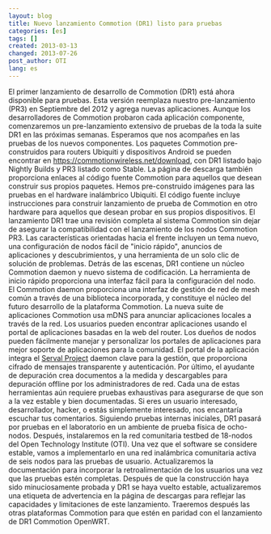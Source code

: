 ```yaml
---
layout: blog
title: Nuevo lanzamiento Commotion (DR1) listo para pruebas
categories: [es]
tags: []
created: 2013-03-13
changed: 2013-07-26
post_author: OTI
lang: es
---
```

 El primer lanzamiento de desarrollo de Commotion (DR1) está ahora disponible para pruebas. Esta versión reemplaza nuestro pre-lanzamiento (PR3) en Septiembre del 2012 y agrega nuevas aplicaciones. Aunque los desarrolladores de Commotion probaron cada aplicación componente, comenzaremos un pre-lanzamiento extensivo de pruebas de la toda la suite DR1 en las próximas semanas. Esperamos que nos acompañes en las pruebas de los nuevos componentes. Los paquetes Commotion pre-construidos para routers Ubiquiti y dispositivos Android se pueden encontrar en <a href="https://commotionwireless.net/download">https://commotionwireless.net/download</a>, con DR1 listado bajo Nightly Builds y PR3 listado como Stable. La página de descarga también proporciona enlaces al código fuente Commotion para aquellos que desean construir sus propios paquetes. Hemos pre-construido imágenes para las pruebas en el hardware inalámbrico Ubiquiti. El código fuente incluye instrucciones para construir lanzamiento de prueba de Commotion en otro hardware para aquellos que desean probar en sus propios dispositivos.
El lanzamiento DR1 trae una revisión completa al sistema Commotion sin dejar de asegurar la compatibilidad con el lanzamiento de los nodos Commotion PR3. Las características orientadas hacia el frente incluyen un tema nuevo, una configuración de nodos fácil de "inicio rápido", anuncios de aplicaciones y descubrimientos, y una herramienta de un solo clic de solución de problemas. Detrás de las escenas, DR1 contiene un núcleo Commotion daemon y nuevo sistema de codificación. 
La herramienta de inicio rápido proporciona una interfaz fácil para la configuración del nodo. El Commotion daemon proporciona una interfaz de gestión de red de mesh común a través de una biblioteca incorporada, y constituye el núcleo del futuro desarrollo de la plataforma Commotion. La nueva suite de aplicaciones Commotion usa mDNS para anunciar aplicaciones locales a través de la red. Los usuarios pueden encontrar aplicaciones usando el portal de aplicaciones basadas en la web del router. Los dueños de nodos pueden fácilmente manejar y personalizar los portales de aplicaciones para mejor soporte de aplicaciones para la comunidad. El portal de la aplicación integra el <a href="http://servalproject.org">Serval Project</a> daemon clave para la gestión, que proporciona cifrado de mensajes transparente y autenticación. Por último, el ayudante de depuración crea documentos a la medida y descargables para depuración offline por los administradores de red.
Cada una de estas herramientas aún requiere pruebas exhaustivas para asegurarse de que son a la vez estable y bien documentadas. Si eres un usuario interesado, desarrollador, hacker, o estás simplemente interesado, nos encantaría escuchar tus comentarios. Siguiendo pruebas internas iniciales, DR1 pasará por pruebas en el laboratorio en un ambiente de prueba física de ocho-nodos. Después, instalaremos en la red comunitaria testbed de 18-nodos del Open Technology Institute (OTI). Una vez que el software se considere estable, vamos a implementarlo en una red inalámbrica comunitaria activa de seis nodos para las pruebas de usuario.
Actualizaremos la documentación para incorporar la retroalimentación de los usuarios una vez que las pruebas estén completas. Después de que la construcción haya sido minuciosamente probada y DR1 se haya vuelto estable, actualizaremos una etiqueta de advertencia en la página de descargas para reflejar las capacidades y limitaciones de este lanzamiento. Traeremos después las otras plataformas Commotion para que estén en paridad con el lanzamiento de DR1 Commotion OpenWRT.

